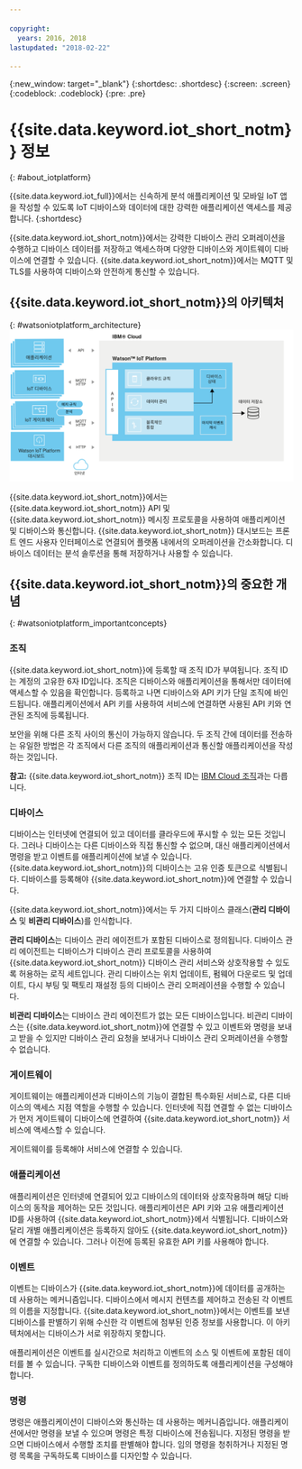 ```yaml
---

copyright:
  years: 2016, 2018
lastupdated: "2018-02-22"

---
```


{:new_window: target="\_blank"}
{:shortdesc: .shortdesc}
{:screen: .screen}
{:codeblock: .codeblock}
{:pre: .pre}

# {{site.data.keyword.iot_short_notm}} 정보
{: #about_iotplatform}

{{site.data.keyword.iot_full}}에서는 신속하게 분석 애플리케이션 및 모바일 IoT 앱을 작성할 수 있도록 IoT 디바이스와 데이터에 대한 강력한 애플리케이션 액세스를 제공합니다.
{:shortdesc}

{{site.data.keyword.iot_short_notm}}에서는 강력한 디바이스 관리 오퍼레이션을 수행하고 디바이스 데이터를 저장하고 액세스하며 다양한 디바이스와 게이트웨이 디바이스에 연결할 수 있습니다. {{site.data.keyword.iot_short_notm}}에서는 MQTT 및 TLS를 사용하여 디바이스와 안전하게 통신할 수 있습니다.

## {{site.data.keyword.iot_short_notm}}의 아키텍처
{: #watsoniotplatform_architecture}
![IBM Watson IoT Platform 아키텍처](images/architecture_platform_2.svg "IBM Watson IoT Platform 아키텍처")

<!--**Important:** The analytics features are merged in from the {{site.data.keyword.iotrtinsights_full}} service. If your {{site.data.keyword.iot_short_notm}} organization is used as a data source for an existing {{site.data.keyword.iotrtinsights_short}} instance, Analytics is not enabled until after the existing {{site.data.keyword.iotrtinsights_short}} instances have been migrated. Continue to use the {{site.data.keyword.iotrtinsights_short}} dashboard for your analytics needs until the migration is complete. For more information, see the [IBM Watson IoT Platform blog ![External link icon](../../icons/launch-glyph.svg "External link icon")](https://developer.ibm.com/iotplatform/2016/04/28/iot-real-time-insights-and-watson-iot-platform-a-match-made-in-heaven/){: new_window} on IBM developerWorks and your existing {{site.data.keyword.iotrtinsights_short}} instance dashboards.  -->

{{site.data.keyword.iot_short_notm}}에서는 {{site.data.keyword.iot_short_notm}} API 및 {{site.data.keyword.iot_short_notm}} 메시징 프로토콜을 사용하여 애플리케이션 및 디바이스와 통신합니다. {{site.data.keyword.iot_short_notm}} 대시보드는 프론트 엔드 사용자 인터페이스로 연결되어 플랫폼 내에서의 오퍼레이션을 간소화합니다. 디바이스 데이터는 분석 솔루션을 통해 저장하거나 사용할 수 있습니다.

## {{site.data.keyword.iot_short_notm}}의 중요한 개념
{: #watsoniotplatform_importantconcepts}

### 조직

{{site.data.keyword.iot_short_notm}}에 등록할 때 조직 ID가 부여됩니다. 조직 ID는 계정의 고유한 6자 ID입니다. 조직은 디바이스와 애플리케이션을 통해서만 데이터에 액세스할 수 있음을 확인합니다. 등록하고 나면 디바이스와 API 키가 단일 조직에 바인드됩니다. 애플리케이션에서 API 키를 사용하여 서비스에 연결하면 사용된 API 키와 연관된 조직에 등록됩니다.

보안을 위해 다른 조직 사이의 통신이 가능하지 않습니다. 두 조직 간에 데이터를 전송하는 유일한 방법은 각 조직에서 다른 조직의 애플리케이션과 통신할 애플리케이션을 작성하는 것입니다.

**참고:** {{site.data.keyword.iot_short_notm}} 조직 ID는 [IBM Cloud 조직](../../docs/admin/orgs_spaces.html#orginfo)과는 다릅니다.

### 디바이스

디바이스는 인터넷에 연결되어 있고 데이터를 클라우드에 푸시할 수 있는 모든 것입니다. 그러나 디바이스는 다른 디바이스와 직접 통신할 수 없으며, 대신 애플리케이션에서 명령을 받고 이벤트를 애플리케이션에 보낼 수 있습니다. {{site.data.keyword.iot_short_notm}}의 디바이스는 고유 인증 토큰으로 식별됩니다. 디바이스를 등록해야 {{site.data.keyword.iot_short_notm}}에 연결할 수 있습니다.

{{site.data.keyword.iot_short_notm}}에서는 두 가지 디바이스 클래스(**관리 디바이스** 및 **비관리 디바이스**)를 인식합니다.

**관리 디바이스**는 디바이스 관리 에이전트가 포함된 디바이스로 정의됩니다. 디바이스 관리 에이전트는 디바이스가 디바이스 관리 프로토콜을 사용하여 {{site.data.keyword.iot_short_notm}} 디바이스 관리 서비스와 상호작용할 수 있도록 허용하는 로직 세트입니다. 관리 디바이스는 위치 업데이트, 펌웨어 다운로드 및 업데이트, 다시 부팅 및 팩토리 재설정 등의 디바이스 관리 오퍼레이션을 수행할 수 있습니다.

**비관리 디바이스**는 디바이스 관리 에이전트가 없는 모든 디바이스입니다. 비관리 디바이스는 {{site.data.keyword.iot_short_notm}}에 연결할 수 있고 이벤트와 명령을 보내고 받을 수 있지만 디바이스 관리 요청을 보내거나 디바이스 관리 오퍼레이션을 수행할 수 없습니다.

### 게이트웨이

게이트웨이는 애플리케이션과 디바이스의 기능이 결합된 특수화된 서비스로, 다른 디바이스의 액세스 지점 역할을 수행할 수 있습니다. 인터넷에 직접 연결할 수 없는 디바이스가 먼저 게이트웨이 디바이스에 연결하여 {{site.data.keyword.iot_short_notm}} 서비스에 액세스할 수 있습니다.

게이트웨이를 등록해야 서비스에 연결할 수 있습니다.

### 애플리케이션

애플리케이션은 인터넷에 연결되어 있고 디바이스의 데이터와 상호작용하며 해당 디바이스의 동작을 제어하는 모든 것입니다. 애플리케이션은 API 키와 고유 애플리케이션 ID를 사용하여 {{site.data.keyword.iot_short_notm}}에서 식별됩니다. 디바이스와 달리 개별 애플리케이션은 등록하지 않아도 {{site.data.keyword.iot_short_notm}}에 연결할 수 있습니다. 그러나 이전에 등록된 유효한 API 키를 사용해야 합니다.

### 이벤트

이벤트는 디바이스가 {{site.data.keyword.iot_short_notm}}에 데이터를 공개하는 데 사용하는 메커니즘입니다. 디바이스에서 메시지 컨텐츠를 제어하고 전송된 각 이벤트의 이름을 지정합니다. {{site.data.keyword.iot_short_notm}}에서는 이벤트를 보낸 디바이스를 판별하기 위해 수신한 각 이벤트에 첨부된 인증 정보를 사용합니다. 이 아키텍처에서는 디바이스가 서로 위장하지 못합니다.

애플리케이션은 이벤트를 실시간으로 처리하고 이벤트의 소스 및 이벤트에 포함된 데이터를 볼 수 있습니다. 구독한 디바이스와 이벤트를 정의하도록 애플리케이션을 구성해야 합니다.

### 명령

명령은 애플리케이션이 디바이스와 통신하는 데 사용하는 메커니즘입니다. 애플리케이션에서만 명령을 보낼 수 있으며 명령은 특정 디바이스에 전송됩니다. 지정된 명령을 받으면 디바이스에서 수행할 조치를 판별해야 합니다. 임의 명령을 청취하거나 지정된 명령 목록을 구독하도록 디바이스를 디자인할 수 있습니다.
